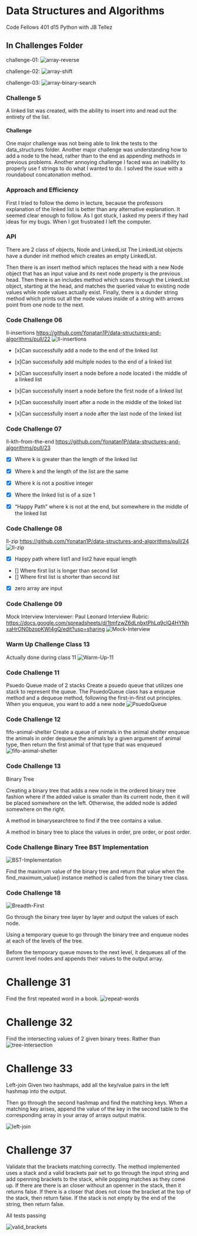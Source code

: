 # Data Structures and Algorithms
Code Fellows 401 d15 Python with JB Tellez
## In Challenges Folder
challenge-01:
![array-reverse](./assets/challenge1Whiteboard.png)

challenge-02:
![array-shift](./assets/challenge2-whiteboard.png)

challenge-03:
![array-binary-search](./assets/challenge3-whiteboard.png)

### Challenge 5
A linked list was created, with the ability to insert into and read out the entirety of the list.
#### Challenge
One major challenge was not being able to link the tests to the data_structures folder. Another major challenge was understanding how to add a node to the head, rather than to the end as appending methods in previous problems. Another annoying challenge I faced was an inability to properly use f strings to do what I wanted to do. I solved the issue with a roundabout concatonation method.
### Approach and Efficiency
First I tried to follow the demo in lecture, because the professors explanation of the linked list is better than any alternative explanation. It seemed clear enough to follow. As I got stuck, I asked my peers if they had ideas for my bugs. When I got frustrated I left the computer.
### API
There are 2 class of objects, Node and LinkedList
The LinkedList objects have a dunder init method which creates an empty LinkedList.

Then there is an insert method which replaces the head with a new Node object that has an input value and its next node property is the previous head.
Then there is an includes method which scans through the LinkedList object, starting at the head, and matches the queried value to existing node values while node values actually exist.
Finally, there is a dunder string method which prints out all the node values inside of a string with arrows point from one node to the next.
### Code Challenge 06
ll-insertions
https://github.com/Yonatan1P/data-structures-and-algorithms/pull/22
![ll-insertions](./assets/challenge6-whiteboard.png)
- [x]Can successfully add a node to the end of the linked list

- [x]Can successfully add multiple nodes to the end of a linked list

- [x]Can successfully insert a node before a node located i the middle of a linked list

- [x]Can successfully insert a node before the first node of a linked list

- [x]Can successfully insert after a node in the middle of the linked list

- [x]Can successfully insert a node after the last node of the linked list

### Code Challenge 07
ll-kth-from-the-end
https://github.com/Yonatan1P/data-structures-and-algorithms/pull/23

- [x] Where k is greater than the length of the linked list

- [x] Where k and the length of the list are the same

- [x] Where k is not a positive integer

- [x] Where the linked list is of a size 1

- [x] “Happy Path” where k is not at the end, but somewhere in the middle of the linked list

### Code Challenge 08
ll-zip
https://github.com/Yonatan1P/data-structures-and-algorithms/pull/24
![ll-zip](./assets/challenge8-whiteboard.png)

- [x] Happy path where list1 and list2 have equal length
- [] Where first list is longer than second list
- [] Where first list is shorter than second list
- [x] zero array are input

### Code Challenge 09
Mock Interview
Interviewer: Paul Leonard
Interview Rubric: https://docs.google.com/spreadsheets/d/1tmfzwZ6dLnbxtPhLq9clQ4HYNhxaHrON0bzopKWI4gQ/edit?usp=sharing
![Mock-Interview](./assets/challenge9-mock_interview_whiteboard.png)

### Warm Up Challenge Class 13
Actually done during class 11
![Warm-Up-11](./assets/warm_up_class_13_whiteboard.png)

### Code Challenge 11
Psuedo Queue made of 2 stacks
Create a psuedo queue that utilizes one stack to represent the queue.
The PsuedoQueue class has a enqueue method and a dequeue method, following the first-in-first out principles.
When you enqueue, you want to add a new node
![PsuedoQueue](./assets/challenge11-whiteboard.png)

### Code Challenge 12
fifo-animal-shelter
Create a queue of animals in the animal shelter
enqueue the animals in order
dequeue the animals by a given argument of animal type, then return the first animal of that type that was enqueued
![fifo-animal-shelter](./assets/challenge-12-whiteboard.png)

### Code Challenge 13
Binary Tree

Creating a binary tree that adds a new node in the ordered binary tree fashion where if the added value is smaller than its current node, then it will be placed somewhere on the left. Otherwise, the added node is added somewhere on the right.

A method in binarysearchtree to find if the tree contains a value.

A method in binary tree to place the values in order, pre order, or post order.

### Code Challenge Binary Tree BST Implementation
![BST-Implementation](./assets/challenge17-whiteboard.png)

Find the maximum value of the binary tree and return that value when the find_maximum_value() instance method is called from the binary tree class.

### Code Challenge 18
![Breadth-First](./assets/challenge-18-whiteboard.jpeg)

Go through the binary tree layer by layer and output the values of each node.

Using a temporary queue to go through the binary tree and enqueue nodes at each of the levels of the tree.

Before the temporary queue moves to the next level, it dequeues all of the current level nodes and appends their values to the output array.

# Challenge 31
Find the first repeated word in a book.
![repeat-words](./assets/challenge31-whiteboard.svg)

# Challenge 32
Find the intersecting values of 2 given binary trees.
Rather than
![tree-intersection](./assets/challenge32-whiteboard.png)

# Challenge 33
Left-join
Given two hashmaps, add all the key/value pairs in the left hashmap into the output.

Then go through the second hashmap and find the matching keys. When a matching key arises, append the value of the key in the second table to the corresponding array in your array of arrays output matrix.

![left-join](./assets/challenge33-whiteboard.png)

# Challenge 37
Validate that the brackets matching correctly.
The method implemented uses a stack and a valid brackets pair set to go through the input string and add openning brackets to the stack, while popping matches as they come up. If there are there is an closer without an openner in the stack, then it returns false. If there is a closer that does not close the bracket at the top of the stack, then return false. If the stack is not empty by the end of the string, then return false.

All tests passing

![valid_brackets](./assets/challenge37-whiteboard.png)
